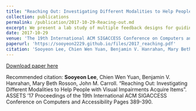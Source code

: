 ```yaml
---
title: "Reaching Out: Investigating Different Modalities to Help People with Visual Impairments Acquire Items"
collection: publications
permalink: /publication/2017-10-29-Reacing-out.md
excerpt: We present a lab study of multiple feedback designs for guiding small-scale arm-and-hand movement for people with visual impairments (PVI), so that they can reach out to and grasp an item on a shelf. Little attention has been paid to the guidance of smallscale arm-and-hand movements by PVI, yet this is an essential element of product acquisition in a grocery shopping task and other similar daily activities. We developed a feedback interface that allowed us to explore two types of auditory feedback (speech and tones), haptic vibration feedback, and a combination of both. The result of the study demonstrated that the multi-modal navigational feedback, specifically speech and haptic, was the most effective and preferred mode for small-scale navigation. 
date: 2017-10-29
venue: 'The 19th International ACM SIGACCESS Conference on Computers and Accessibility'
paperurl: 'https://sooyeon2229.github.io/files/2017_reaching.pdf'
citation: 'Sooyeon Lee, Chien Wen Yuan, Benjamin V. Hanrahan, Mary Beth Rosson, John M. Carroll. “Reaching Out: Investigating Different Modalities to Help People with Visual Impairments Acquire Items”. ASSETS ’17 Proceedings of the 19th International ACM SIGACCESS Conference on Computers and Accessibility Pages 389-390.'
---
```


[Download paper here](https://sooyeon2229.github.io/files/2017_reaching.pdf)

Recommended citation: **Sooyeon Lee**, Chien Wen Yuan, Benjamin V. Hanrahan, Mary Beth Rosson, John M. Carroll. “Reaching Out: Investigating Different Modalities to Help People with Visual Impairments Acquire Items”. ASSETS ’17 Proceedings of the 19th International ACM SIGACCESS Conference on Computers and Accessibility Pages 389-390.
